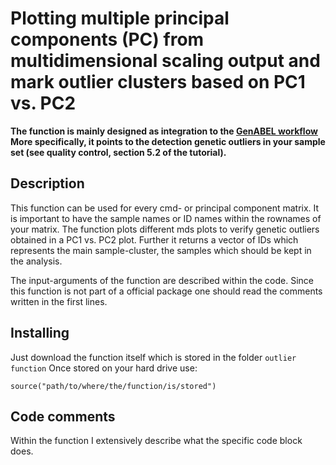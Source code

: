 # Plotting multiple principal components (PC) from multidimensional scaling output and mark outlier clusters based on PC1 vs. PC2

**The function is mainly designed as integration to the [GenABEL workflow](https://zenodo.org/record/19738#.V_3eyvmLSHs)**
**More specifically, it points to the detection genetic outliers in your sample set (see quality control, section 5.2 of the tutorial).**

## Description
This function can be used for every cmd- or principal component matrix.
It is important to have the sample names or ID names within the rownames of your matrix.
The function plots different mds plots to verify genetic outliers obtained in a PC1 vs. PC2 plot.
Further it returns a vector of IDs which represents the main sample-cluster, the samples which should be kept in the analysis.

The input-arguments of the function are described within the code.
Since this function is not part of a official package one should read the comments written in the first lines.

## Installing
Just download the function itself which is stored in the folder `outlier function`
Once stored on your hard drive use:
```
source("path/to/where/the/function/is/stored")
```

## Code comments
Within the function I extensively describe what the specific code block does.
